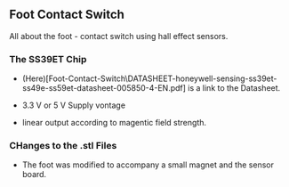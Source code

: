 ## Foot Contact Switch

All about the foot - contact switch using hall effect sensors.

### The SS39ET Chip
* (Here)[Foot-Contact-Switch\DATASHEET-honeywell-sensing-ss39et-ss49e-ss59et-datasheet-005850-4-EN.pdf] is a link to the Datasheet.

* 3.3 V or 5 V Supply vontage
* linear output according to magentic field strength.

### CHanges to the .stl Files

* The foot was modified to accompany a small magnet and the sensor board.
